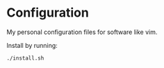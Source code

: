 Configuration
===========

My personal configuration files for software like vim.

Install by running:

``./install.sh``
